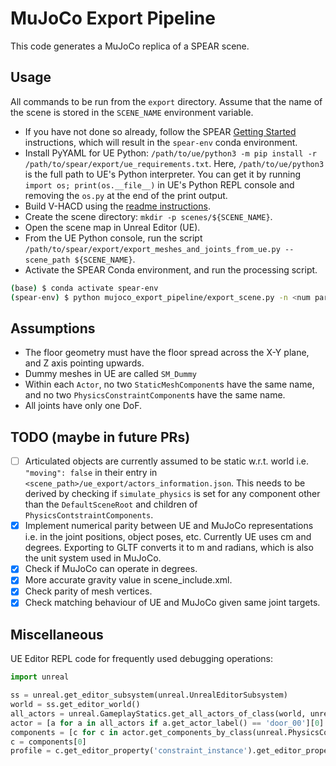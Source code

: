 # MuJoCo Export Pipeline
This code generates a MuJoCo replica of a SPEAR scene.

## Usage
All commands to be run from the `export` directory. Assume that the name of the scene is stored in the `SCENE_NAME`
environment variable.
- If you have not done so already, follow the SPEAR [Getting Started](../docs/getting_started.md) instructions, which
will result in the `spear-env` conda environment.
- Install PyYAML for UE Python: `/path/to/ue/python3 -m pip install -r /path/to/spear/export/ue_requirements.txt`. Here, `/path/to/ue/python3` is the full path to UE's Python interpreter. You can get it by running `import os; print(os.__file__)` in UE's Python REPL console and removing the `os.py` at the end of the print output.
- Build V-HACD using the [readme instructions](v-hacd/README.md).
- Create the scene directory: `mkdir -p scenes/${SCENE_NAME}`.
- Open the scene map in Unreal Editor (UE).
- From the UE Python console, run the script `/path/to/spear/export/export_meshes_and_joints_from_ue.py --scene_path ${SCENE_NAME}`.
- Activate the SPEAR Conda environment, and run the processing script.
```bash
(base) $ conda activate spear-env
(spear-env) $ python mujoco_export_pipeline/export_scene.py -n <num parallel workers> --scene_path ${SCENE_NAME}
```

## Assumptions
- The floor geometry must have the floor spread across the X-Y plane, and Z axis pointing upwards.
- Dummy meshes in UE are called `SM_Dummy`
- Within each `Actor`, no two `StaticMeshComponent`s have the same name, and no two `PhysicsConstraintComponent`s have
the same name.
- All joints have only one DoF.

## TODO (maybe in future PRs)
- [ ] Articulated objects are currently assumed to be static w.r.t. world i.e. `"moving": false` in their entry in
`<scene_path>/ue_export/actors_information.json`. This needs to be derived by checking if `simulate_physics` is set for
any component other than the `DefaultSceneRoot` and children of `PhysicsContstraintComponents`.
- [x] Implement numerical parity between UE and MuJoCo representations i.e. in the joint positions, object poses, etc.
Currently UE uses cm and degrees. Exporting to GLTF converts it to m and radians, which is also the unit system used in
MuJoCo. 
- [x] Check if MuJoCo can operate in degrees.
- [x] More accurate gravity value in scene_include.xml.
- [x] Check parity of mesh vertices.
- [x] Check matching behaviour of UE and MuJoCo given same joint targets.

## Miscellaneous
UE Editor REPL code for frequently used debugging operations:

```python
import unreal

ss = unreal.get_editor_subsystem(unreal.UnrealEditorSubsystem)
world = ss.get_editor_world()
all_actors = unreal.GameplayStatics.get_all_actors_of_class(world, unreal.Actor)
actor = [a for a in all_actors if a.get_actor_label() == 'door_00'][0]
components = [c for c in actor.get_components_by_class(unreal.PhysicsConstraintComponent)]
c = components[0]
profile = c.get_editor_property('constraint_instance').get_editor_property('profile_instance')
```
